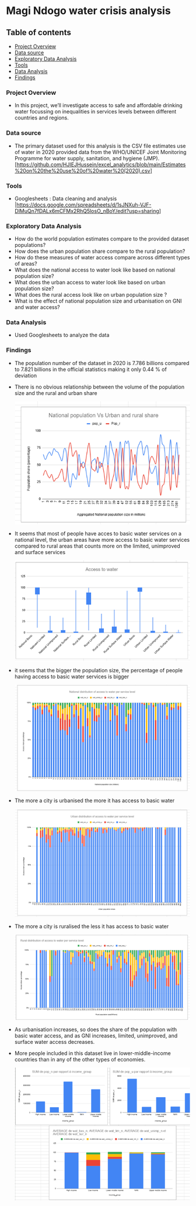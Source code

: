 # Magi Ndogo water crisis analysis

## Table of contents

- [Project Overview](#project-overview)
- [Data source](#data-source)
- [Exploratory Data Analysis](#exploratory-data-analysis)
- [Tools](#tools)
- [Data Analysis](#data-analysis)
- [Findings](#findings)

### Project Overview

- In this project, we’ll investigate access to safe and affordable drinking water focussing on inequalities in services levels between different countries and regions.

### Data source 

- The primary dataset used for this analysis is the CSV file estimates use of water in 2020 provided data from the WHO/UNICEF Joint Monitoring Programme for water supply, sanitation, and hygiene (JMP). 
[https://github.com/HJIEJHussein/excel_analytics/blob/main/Estimates%20on%20the%20use%20of%20water%20(2020).csv]

### Tools

- Googlesheets : Data cleaning and analysis |https://docs.google.com/spreadsheets/d/1sJNXuh-VJF-DlMuQn7fDALx6mCFMx2RhQ5losO_nBoY/edit?usp=sharing]

### Exploratory Data Analysis

- How do the world population estimates compare to the provided dataset populations?
- How does the urban population share compare to the rural population?
- How do these measures of water access compare across different types of areas?
- What does the national access to water look like based on national population size?
- What does the urban access to water look like based on urban population size?
- What does the rural access look like  on urban population size ?
- What is the effect of national population size and urbanisation on GNI and water access?

### Data Analysis

- Used Googlesheets to analyze the data

### Findings

-  The population number of the dataset in 2020 is 7.786 billions compared to 7.821 billions in the official statistics making it only 0.44 % of deviation
-  There is no obvious relationship between the volume of the population size and the rural and urban share
  
   ![alt text](https://github.com/HJIEJHussein/excel_analytics/blob/main/National%20population%20VS%20Urban%20and%20rural%20share.png)
   
-  It seems that most of people have acces to basic water services on a national level, the urban areas have more access to basic water services compared to rural areas that counts more on the limited, unimproved 
   and surface services
  
   ![alt text](https://github.com/HJIEJHussein/excel_analytics/blob/main/Access%20to%20water%20distribution%20on%20a%20national%2C%20urban%20and%20rural%20level.png)
   
-  it seems that the bigger the population size, the percentage of people having access to basic water services is bigger 
  
   ![alt text](https://github.com/HJIEJHussein/excel_analytics/blob/main/access%20to%20water%20distribution%20based%20on%20the%20national%20population%20size.png)

-  The more a city is urbanised the more it has access to basic water

   ![alt text](https://github.com/HJIEJHussein/excel_analytics/blob/main/Access%20to%20water%20service%20based%20on%20the%20urban%20population%20share.png)

-  The more a city is ruralised the less it has access to basic water
   
   ![alt text](https://github.com/HJIEJHussein/excel_analytics/blob/main/Rural%20share%20Vs%20Access%20to%20water%20services.png)
   
-  As urbanisation increases, so does the share of the population with basic water access, and as GNI increases, limited, unimproved, and surface water access decreases.
-  More people included in this dataset live in lower-middle-income countries than in any of the other types of economies.
  
   ![alt text](https://github.com/HJIEJHussein/excel_analytics/blob/main/GNI%20vs%20Urbanisation%20VS%20Population%20size.png)
